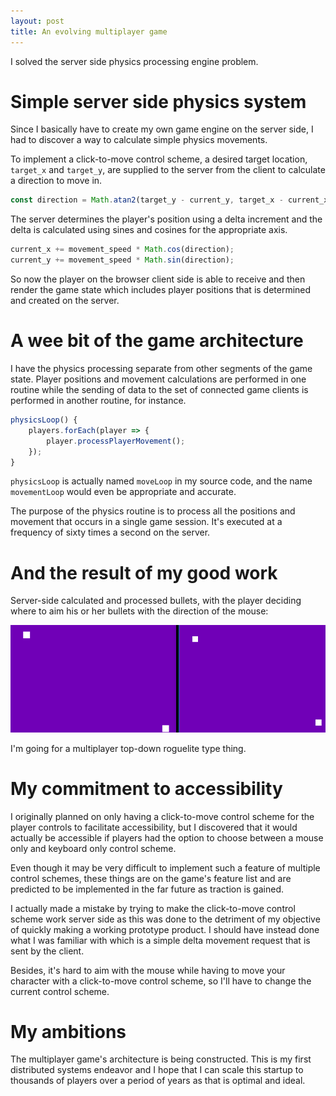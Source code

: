 ```yaml
---
layout: post
title: An evolving multiplayer game
---
```


I solved the server side physics processing engine problem.

# Simple server side physics system

Since I basically have to create my own game engine on the server side, I had to discover a way to calculate simple physics movements.

To implement a click-to-move control scheme, a desired target location, `target_x` and `target_y`, are supplied to the server from the client to calculate a direction to move in.

```javascript
const direction = Math.atan2(target_y - current_y, target_x - current_x);
```

The server determines the player's position using a delta increment and the delta is calculated using sines and cosines for the appropriate axis.

```javascript
current_x += movement_speed * Math.cos(direction);
current_y += movement_speed * Math.sin(direction);
```

So now the player on the browser client side is able to receive and then render the game state which includes player positions that is determined and created on the server.

# A wee bit of the game architecture

I have the physics processing separate from other segments of the game state. Player positions and movement calculations are performed in one routine while the sending of data to the set of connected game clients is performed in another routine, for instance.

```javascript
physicsLoop() {
    players.forEach(player => {
        player.processPlayerMovement();
    });
}
```

`physicsLoop` is actually named `moveLoop` in my source code, and the name `movementLoop` would even be appropriate and accurate.

The purpose of the physics routine is to process all the positions and movement that occurs in a single game session. It's executed at a frequency of sixty times a second on the server.

# And the result of my good work

Server-side calculated and processed bullets, with the player deciding where to aim his or her bullets with the direction of the mouse:

![server side physics bullets](/assets/images/server_side_bullets.gif "Connected players are able to shoot bullets")

I'm going for a multiplayer top-down roguelite type thing.

# My commitment to accessibility

I originally planned on only having a click-to-move control scheme for the player controls to facilitate accessibility, but I discovered that it would actually be accessible if players had the option to choose between a mouse only and keyboard only control scheme.

Even though it may be very difficult to implement such a feature of multiple control schemes, these things are on the game's feature list and are predicted to be implemented in the far future as traction is gained.

I actually made a mistake by trying to make the click-to-move control scheme work server side as this was done to the detriment of my objective of quickly making a working prototype product. I should have instead done what I was familiar with which is a simple delta movement request that is sent by the client.

Besides, it's hard to aim with the mouse while having to move your character with a click-to-move control scheme, so I'll have to change the current control scheme.

# My ambitions

The multiplayer game's architecture is being constructed. This is my first distributed systems endeavor and I hope that I can scale this startup to thousands of players over a period of years as that is optimal and ideal.